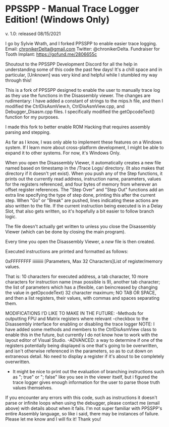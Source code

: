 PPSSPP - Manual Trace Logger Edition! (Windows Only)
===============================================================================
v. 1.0: released 08/15/2021

I go by Sylvie Wrath, and I forked PPSSPP to enable easier trace logging.
Email: chronikerDelta@gmail.com
Twitter: @chronikerDelta.
Fundraiser for Tooth Implant: https://gofund.me/2806655c

Shoutout to the PPSSPP Development Discord for all the help in understanding 
some of this code the past few days! It's a chill space and in particular, 
[Unknown] was very kind and helpful while I stumbled my way through this!

This is a fork of PPSSPP designed to enable the user to manually trace log as
they use the functions in the Disassembly viewer. The changes are rudimentary:
I have added a constant of strings to the mips.h file, and then I modified the
CtrlDisAsmView.h, CtrlDisAsmView.cpp, and Debugger_Disasm.cpp files. I
specifically modified the getOpcodeText() function for my purposes.

I made this fork to better enable ROM Hacking that requires assembly parsing and
stepping.

As far as I know, I was only able to implement these features on a Windows 
system. If I learn more about cross-platform development, I might be able to 
expand it to other systems. For now, it's Windows Only.

When you open the Disassembly Viewer, it automatically creates a new file named
based on timestamp in the /Trace Logs/ directory. (It also makes that
directory if it doesn't yet exist). When you push any of the Step functions,
it prints out the currently read address, instruction name, parameters, values
for the registers referenced, and four bytes of memory from wherever an offset
register references. The "Step Over" and "Step Out" functions add an extra
line specifying the type of step done, printing this after the current step.
When "Go" or "Break" are pushed, lines indicating these actions are also
written to the file. If the current instruction being executed is in a Delay
Slot, that also gets written, so it's hopefully a bit easier to follow branch
logic. 

The file doesn't actually get written to unless you close the Disassembly
Viewer (which can be done by closing the main program). 

Every time you open the Disassembly Viewer, a *new* file is then created. 

Executed instructions are printed and formatted as follows:

0xFFFFFFFF	iiiiiiiiii	[Parameters, Max 32 Characters]List of register/memory values.

That is: 10 characters for executed address, a tab character, 10 more characters for
instruction name (max possible is 9), another tab character; the list of parameters
which has a (flexible, can beincreased by changing the value in getOpcodeText) 32
character maximum; NO TAB OR SPACE, and then a list registers, their values, with 
commas and spaces separating them.


MODIFICATIONS I'D LIKE TO MAKE IN THE FUTURE:
-Methods for outputting FPU and Matrix registers where relevant
-checkbox to the Disassembly interface for enabling or disabling the trace logger
	NOTE: I have added some methods and members to the CtrlDisAsmView class to 
	enable this in the future, but currently I do not know how to work with the 
	layout editor of Visual Studio. 
-ADVANCED: a way to determine if one of the registers potentially being displayed
	is one that's going to be overwritten, and isn't otherwise referenced in the
	parameters, so as to cut down on extraneous detail. No need to display a 
	register if it's about to be completely overwritten.
* It might be nice to print out the evaluation of branching instructions such as 
	"; true" or "; false" like you see in the viewer itself, but i figured the 
	trace logger gives enough information for the user to parse those truth 
	values themselves.

If you encounter any errors with this code, such as instructions it doesn't parse
or infinite loops when using the debugger, please contact me (email above) with
details about when it fails. I'm not super familiar with PPSSPP's entire
Assembly language, so like i said, there may be instances of failure. Please
let me know and I will fix it! 
Thank you!
